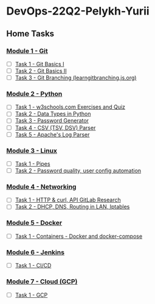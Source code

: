 # DevOps-22Q2-Pelykh-Yurii  

## Home Tasks  

### [Module 1 - Git](https://git.epam.com/yurii_pelykh/DevOps-22Q2-Pelykh-Yurii/-/tree/m1-Git)  
- [ ] [Task 1 - Git Basics I](https://git.epam.com/yurii_pelykh/DevOps-22Q2-Pelykh-Yurii/-/tree/m1-Git/m1-Git/m1-Git-Task-01)  
- [ ] [Task 2 - Git Basics II](https://git.epam.com/yurii_pelykh/DevOps-22Q2-Pelykh-Yurii/-/tree/m1-Git/m1-Git/m1-Git-Task-02)  
- [ ] [Task 3 - Git Branching (learngitbranching.js.org)](https://git.epam.com/yurii_pelykh/DevOps-22Q2-Pelykh-Yurii/-/tree/m1-Git/m1-Git/m1-Git-Task-03)  
### [Module 2 - Python](https://git.epam.com/yurii_pelykh/DevOps-22Q2-Pelykh-Yurii/-/tree/m2-Python)  
- [ ] [Task 1 - w3schools.com Exercises and Quiz](https://git.epam.com/yurii_pelykh/DevOps-22Q2-Pelykh-Yurii/-/tree/m2-Python/m2-Python/m2-Python-Task-01)  
- [ ] [Task 2 - Data Types in Python](https://git.epam.com/yurii_pelykh/DevOps-22Q2-Pelykh-Yurii/-/tree/m2-Python/m2-Python/m2-Python-Task-02)  
- [ ] [Task 3 - Password Generator](https://git.epam.com/yurii_pelykh/DevOps-22Q2-Pelykh-Yurii/-/tree/m2-Python/m2-Python/m2-Python-Task-03)  
- [ ] [Task 4 - CSV (TSV, DSV) Parser](https://git.epam.com/yurii_pelykh/DevOps-22Q2-Pelykh-Yurii/-/tree/m2-Python/m2-Python/m2-Python-Task-04)  
- [ ] [Task 5 - Apache's Log Parser](https://git.epam.com/yurii_pelykh/DevOps-22Q2-Pelykh-Yurii/-/tree/m2-Python/m2-Python/m2-Python-Task-05)  
### [Module 3 - Linux](https://git.epam.com/yurii_pelykh/DevOps-22Q2-Pelykh-Yurii/-/tree/m3-Linux/m3-Linux)  
- [ ] [Task 1 - Pipes](https://git.epam.com/yurii_pelykh/DevOps-22Q2-Pelykh-Yurii/-/tree/m3-Linux-Task-01/m3-Linux/m3-Linux-Task-01)  
- [ ] [Task 2 - Password quality, user config automation](https://git.epam.com/yurii_pelykh/DevOps-22Q2-Pelykh-Yurii/-/tree/m3-Linux-Task-02/m3-Linux/m3-Linux-Task-02)  
### [Module 4 - Networking](https://git.epam.com/yurii_pelykh/DevOps-22Q2-Pelykh-Yurii/-/tree/m4-Net)    
- [ ] [Task 1 - HTTP & curl, API GitLab Research](https://git.epam.com/yurii_pelykh/DevOps-22Q2-Pelykh-Yurii/-/tree/m4-Net-Task-01/m4-Net/m4-Net-Task-01)
- [ ] [Task 2 - DHCP, DNS, Routing in LAN, Iptables](https://git.epam.com/yurii_pelykh/DevOps-22Q2-Pelykh-Yurii/-/tree/m4-Net-Task-02/m4-Net/m4-Net-Task-02)  
### [Module 5 - Docker](https://git.epam.com/yurii_pelykh/DevOps-22Q2-Pelykh-Yurii/-/tree/m5-Docker)    
- [ ] [Task 1 - Containers - Docker and docker-compose](https://git.epam.com/yurii_pelykh/DevOps-22Q2-Pelykh-Yurii/-/tree/m5-Docker-Task-01/m5-Docker/m5-Docker-Task-01)
### [Module 6 - Jenkins](https://git.epam.com/yurii_pelykh/DevOps-22Q2-Pelykh-Yurii/-/tree/m6-Jenkins)    
- [ ] [Task 1 - CI/CD](https://git.epam.com/yurii_pelykh/DevOps-22Q2-Pelykh-Yurii/-/tree/m6-Jenkins-Task-01/m6-Jenkins/m6-Jenkins-Task-01)
### [Module 7 - Cloud (GCP)](https://git.epam.com/yurii_pelykh/DevOps-22Q2-Pelykh-Yurii/-/tree/m7-Cloud)    
- [ ] [Task 1 - GCP](https://git.epam.com/yurii_pelykh/DevOps-22Q2-Pelykh-Yurii/-/tree/m7-Claud-Task-01/m7-Cloud/m7-Cloud-Task-01)
  
